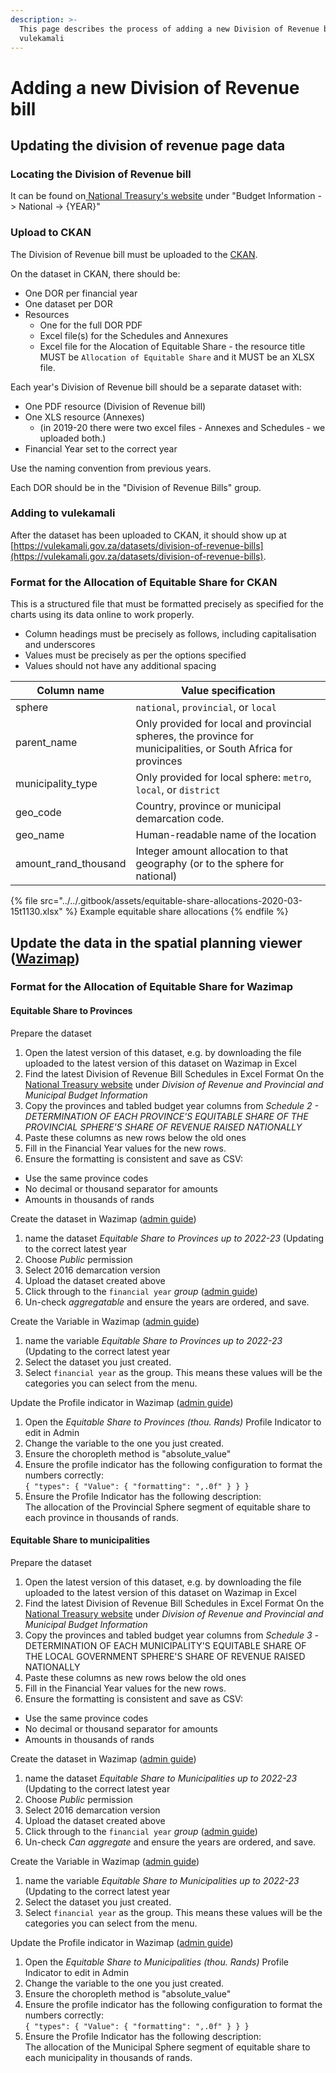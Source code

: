 ```yaml
---
description: >-
  This page describes the process of adding a new Division of Revenue bill to
  vulekamali
---
```


# Adding a new Division of Revenue bill

## Updating the division of revenue page data

### Locating the Division of Revenue bill

It can be found on[ National Treasury's website](http://www.treasury.gov.za) under "Budget Information -> National -> {YEAR}"

### Upload to CKAN

The Division of Revenue bill must be uploaded to the [CKAN](https://data.vulekamali.gov.za/).

On the dataset in CKAN, there should be:

* One DOR per financial year
* One dataset per DOR
* Resources
  * One for the full DOR PDF
  * Excel file(s) for the Schedules and Annexures
  * Excel file for the Alocation of Equitable Share - the resource title MUST be `Allocation of Equitable Share` and it MUST be an XLSX file.

Each year's Division of Revenue bill should be a separate dataset with:

* One PDF resource (Division of Revenue bill)
* One XLS resource (Annexes)
  * (in 2019-20 there were two excel files - Annexes and Schedules - we uploaded both.)
* Financial Year set to the correct year

Use the naming convention from previous years.

Each DOR should be in the "Division of Revenue Bills" group.

### Adding to vulekamali

After the dataset has been uploaded to CKAN, it should show up at [https://vulekamali.gov.za/datasets/division-of-revenue-bills](https://vulekamali.gov.za/datasets/division-of-revenue-bills).

### Format for the Allocation of Equitable Share for CKAN

This is a structured file that must be formatted precisely as specified for the charts using its data online to work properly.

* Column headings must be precisely as follows, including capitalisation and underscores
* Values must be precisely as per the options specified
* Values should not have any additional spacing

| Column name            | Value specification                                                                                            |
| ---------------------- | -------------------------------------------------------------------------------------------------------------- |
| sphere                 | `national`, `provincial`, or `local`                                                                           |
| parent\_name           | Only provided for local and provincial spheres, the province for municipalities, or South Africa for provinces |
| municipality\_type     | Only provided for local sphere: `metro`, `local`, or `district`                                                |
| geo\_code              | Country, province or municipal demarcation code.                                                               |
| geo\_name              | Human-readable name of the location                                                                            |
| amount\_rand\_thousand | Integer amount allocation to that geography (or to the sphere for national)                                    |

{% file src="../../.gitbook/assets/equitable-share-allocations-2020-03-15t1130.xlsx" %}
Example equitable share allocations
{% endfile %}

## Update the data in the spatial planning viewer ([Wazimap](http://wazimap.com/))

### Format for the Allocation of Equitable Share for Wazimap

#### Equitable Share to Provinces

Prepare the dataset

1. Open the latest version of this dataset, e.g. by downloading the file uploaded to the latest version of this dataset on Wazimap in Excel
2. Find the latest Division of Revenue Bill Schedules in Excel Format On the [National Treasury website](https://www.treasury.gov.za/documents/national%20budget/default.aspx) under _Division of Revenue and Provincial and Municipal Budget Information_
3. Copy the provinces and tabled budget year columns from _Schedule 2 - DETERMINATION OF EACH PROVINCE'S EQUITABLE SHARE OF THE PROVINCIAL SPHERE'S SHARE OF REVENUE RAISED NATIONALLY_
4. Paste these columns as new rows below the old ones
5. Fill in the Financial Year values for the new rows.
6. Ensure the formatting is consistent and save as CSV:

* Use the same province codes
* No decimal or thousand separator for amounts
* Amounts in thousands of rands

Create the dataset in Wazimap ([admin guide](https://openup.gitbook.io/wazimap-ng/profile-admin/creating-datasets))

1. name the dataset _Equitable Share to Provinces up to 2022-23_ (Updating to the correct latest year
2. Choose _Public_ permission
3. Select 2016 demarcation version
4. Upload the dataset created above
5. Click through to the `financial year` _group_ ([admin guide](https://openup.gitbook.io/wazimap-ng/profile-admin/subindicator-groups))
6. Un-check _aggregatable_ and ensure the years are ordered, and save.

Create the Variable in Wazimap ([admin guide](https://openup.gitbook.io/wazimap-ng/profile-admin/uploading-datasets))

1. name the variable _Equitable Share to Provinces up to 2022-23_ (Updating to the correct latest year
2. Select the dataset you just created.
3. Select `financial year` as the group. This means these values will be the categories you can select from the menu.

Update the Profile indicator in Wazimap ([admin guide](https://openup.gitbook.io/wazimap-ng/profile-admin/untitled))

1. Open the _Equitable Share to Provinces (thou. Rands)_ Profile Indicator to edit in Admin
2. Change the variable to the one you just created.
3. Ensure the choropleth method is "absolute\_value"
4. Ensure the profile indicator has the following configuration to format the numbers correctly:\
   `{ "types": { "Value": { "formatting": ",.0f" } } }`
5. Ensure the Profile Indicator has the following description:\
   The allocation of the Provincial Sphere segment of equitable share to each province in thousands of rands.

#### Equitable Share to municipalities

Prepare the dataset

1. Open the latest version of this dataset, e.g. by downloading the file uploaded to the latest version of this dataset on Wazimap in Excel
2. Find the latest Division of Revenue Bill Schedules in Excel Format On the [National Treasury website](https://www.treasury.gov.za/documents/national%20budget/default.aspx) under _Division of Revenue and Provincial and Municipal Budget Information_
3. Copy the provinces and tabled budget year columns from _Schedule 3 -_ DETERMINATION OF EACH MUNICIPALITY'S EQUITABLE SHARE OF THE LOCAL GOVERNMENT SPHERE'S SHARE OF REVENUE RAISED NATIONALLY
4. Paste these columns as new rows below the old ones
5. Fill in the Financial Year values for the new rows.
6. Ensure the formatting is consistent and save as CSV:

* Use the same province codes
* No decimal or thousand separator for amounts
* Amounts in thousands of rands

Create the dataset in Wazimap ([admin guide](https://openup.gitbook.io/wazimap-ng/profile-admin/creating-datasets))

1. name the dataset _Equitable Share to Municipalities up to 2022-23_ (Updating to the correct latest year
2. Choose _Public_ permission
3. Select 2016 demarcation version
4. Upload the dataset created above
5. Click through to the `financial year` _group_ ([admin guide](https://openup.gitbook.io/wazimap-ng/profile-admin/subindicator-groups))
6. Un-check _Can aggregate_ and ensure the years are ordered, and save.

Create the Variable in Wazimap ([admin guide](https://openup.gitbook.io/wazimap-ng/profile-admin/uploading-datasets))

1. name the variable _Equitable Share to Municipalities up to 2022-23_ (Updating to the correct latest year
2. Select the dataset you just created.
3. Select `financial year` as the group. This means these values will be the categories you can select from the menu.

Update the Profile indicator in Wazimap ([admin guide](https://openup.gitbook.io/wazimap-ng/profile-admin/untitled))

1. Open the _Equitable Share to Municipalities (thou. Rands)_ Profile Indicator to edit in Admin
2. Change the variable to the one you just created.
3. Ensure the choropleth method is "absolute\_value"
4. Ensure the profile indicator has the following configuration to format the numbers correctly:\
   `{ "types": { "Value": { "formatting": ",.0f" } } }`
5. Ensure the Profile Indicator has the following description:\
   The allocation of the Municipal Sphere segment of equitable share to each municipality in thousands of rands.

